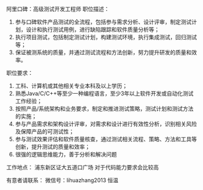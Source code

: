 阿里口碑：高级测试开发工程师
职位描述：
1. 参与口碑软件产品测试的全流程，包括参与需求分析、设计评审，制定测试计划，设计和执行测试用例，进行缺陷跟踪和软件质量分析等；
2. 执行项目测试，包括制定测试计划，构建测试环境，执行集成测试，回归测试等；
3. 保证被测系统的质量，并通过测试流程和方法创新，努力提升研发的质量和效率。

职位要求：
1. 工科、计算机或其他相关专业本科及以上学历；
2. 熟悉Java/C/C++等至少一种编程语言，至少3年以上软件开发或自动化测试工作经验；
3. 按照产品/系统架构和业务要求，制定和推进测试策略，测试计划和测试方法的实施；
4. 参与产品需求和架构设计评审，对需求和设计进行有效性分析，识别相关风险及保障产品的可测试性；
5. 参与测试效果评估和软件质量核查，通过测试相关流程、策略、方法和工具等创新，提升测试的质量和效率；
6. 很强的逻辑思维能力，善于分析和解决问题

工作地点：
浦东新区证大五道口广场
对于代码能力要求会比较高

有意者请联系： 微信号：lihuazhang2013  恒温
